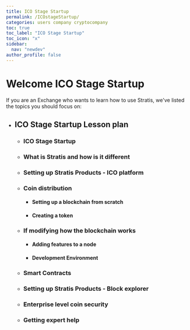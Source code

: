 ```yaml
---
title: ICO Stage Startup
permalink: /ICOstageStartup/
categories: users company cryptocompany
toc: true
toc_label: "ICO Stage Startup"
toc_icon: "x"
sidebar:
  nav: "newdev"
author_profile: false
---
```

# Welcome ICO Stage Startup

If you are an Exchange who wants to learn how to use Stratis, we've listed the topics you should focus on: 

- ## ICO Stage Startup Lesson plan
  - ### ICO Stage Startup
  - ### What is Stratis and how is it different
  - ### Setting up Stratis Products - ICO platform
  - ### Coin distribution
    - #### Setting up a blockchain from scratch
    - #### Creating a token
  - ### If modifying how the blockchain works
    - #### Adding features to a node
    - #### Development Environment
  - ### Smart Contracts
  - ### Setting up Stratis Products - Block explorer
  - ### Enterprise level coin security
  - ### Getting expert help
